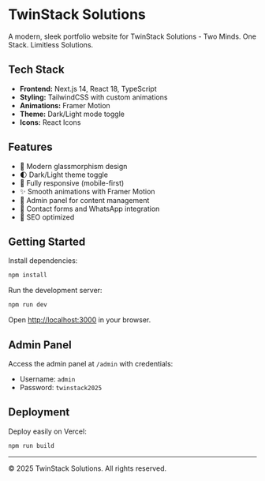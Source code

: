 # TwinStack Solutions

A modern, sleek portfolio website for TwinStack Solutions - Two Minds. One Stack. Limitless Solutions.

## Tech Stack

- **Frontend:** Next.js 14, React 18, TypeScript
- **Styling:** TailwindCSS with custom animations
- **Animations:** Framer Motion
- **Theme:** Dark/Light mode toggle
- **Icons:** React Icons

## Features

- 🎨 Modern glassmorphism design
- 🌓 Dark/Light theme toggle
- 📱 Fully responsive (mobile-first)
- ✨ Smooth animations with Framer Motion
- 🔐 Admin panel for content management
- 💬 Contact forms and WhatsApp integration
- 🎯 SEO optimized

## Getting Started

Install dependencies:
```bash
npm install
```

Run the development server:
```bash
npm run dev
```

Open [http://localhost:3000](http://localhost:3000) in your browser.

## Admin Panel

Access the admin panel at `/admin` with credentials:
- Username: `admin`
- Password: `twinstack2025`

## Deployment

Deploy easily on Vercel:
```bash
npm run build
```

---

© 2025 TwinStack Solutions. All rights reserved.
